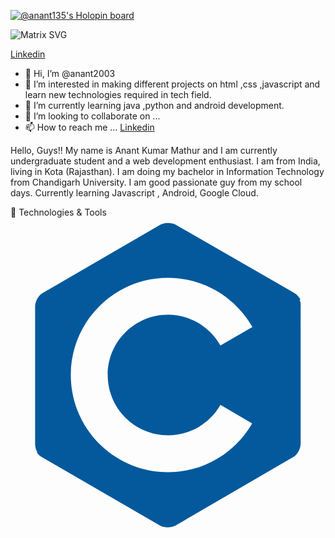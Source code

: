 [![@anant135's Holopin board](https://holopin.io/api/user/board?user=anant135)](https://holopin.io/@anant135)

![Matrix SVG](https://raw.githubusercontent.com/dheeraj-2000/dheeraj-2000/master/matrix.svg)

[Linkedin](https://linkedin.com/in/anant-kumar-mathur-0b0005202)

- 👋 Hi, I’m @anant2003
- 👀 I’m interested in making different projects on html ,css ,javascript and learn new technologies required in tech field.
- 🌱 I’m currently learning java ,python and android development. 
- 💞️ I’m looking to collaborate on ...
- 📫 How to reach me ...   [Linkedin](https://linkedin.com/in/anant-kumar-mathur-0b0005202)

<!---
anant2003/anant2003 is a ✨ special ✨ repository because its `README.md` (this file) appears on your GitHub profile.
You can click the Preview link to take a look at your changes.
--->

Hello, Guys!!
My name is Anant Kumar Mathur and I am currently undergraduate student  and a web development enthusiast. I am from India, living in Kota (Rajasthan). I am doing my bachelor in Information Technology from Chandigarh University. I am good passionate guy from my school days. Currently learning Javascript , Android, Google Cloud. 

🔧 Technologies & Tools
<svg xmlns="http://www.w3.org/2000/svg" viewBox="0 0 128 128"><path fill="#03599C" d="M117.5 33.5l.3-.2c-.6-1.1-1.5-2.1-2.4-2.6L67.1 2.9c-.8-.5-1.9-.7-3.1-.7-1.2 0-2.3.3-3.1.7l-48 27.9c-1.7 1-2.9 3.5-2.9 5.4v55.7c0 1.1.2 2.3.9 3.4l-.2.1c.5.8 1.2 1.5 1.9 1.9l48.2 27.9c.8.5 1.9.7 3.1.7 1.2 0 2.3-.3 3.1-.7l48-27.9c1.7-1 2.9-3.5 2.9-5.4V36.1c.1-.8 0-1.7-.4-2.6zM64 88.5c9.1 0 17.1-5 21.3-12.4l12.9 7.6c-6.8 11.8-19.6 19.8-34.2 19.8-21.8 0-39.5-17.7-39.5-39.5S42.2 24.5 64 24.5c14.7 0 27.5 8.1 34.3 20l-13 7.5C81.1 44.5 73.1 39.5 64 39.5c-13.5 0-24.5 11-24.5 24.5s11 24.5 24.5 24.5z"/></svg>






